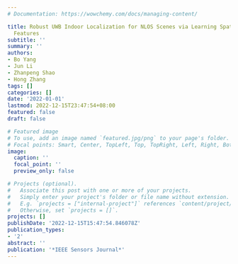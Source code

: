 ```yaml
---
# Documentation: https://wowchemy.com/docs/managing-content/

title: Robust UWB Indoor Localization for NLOS Scenes via Learning Spatial-Temporal
  Features
subtitle: ''
summary: ''
authors:
- Bo Yang
- Jun Li
- Zhanpeng Shao
- Hong Zhang
tags: []
categories: []
date: '2022-01-01'
lastmod: 2022-12-15T23:47:54+08:00
featured: false
draft: false

# Featured image
# To use, add an image named `featured.jpg/png` to your page's folder.
# Focal points: Smart, Center, TopLeft, Top, TopRight, Left, Right, BottomLeft, Bottom, BottomRight.
image:
  caption: ''
  focal_point: ''
  preview_only: false

# Projects (optional).
#   Associate this post with one or more of your projects.
#   Simply enter your project's folder or file name without extension.
#   E.g. `projects = ["internal-project"]` references `content/project/deep-learning/index.md`.
#   Otherwise, set `projects = []`.
projects: []
publishDate: '2022-12-15T15:47:54.846078Z'
publication_types:
- '2'
abstract: ''
publication: '*IEEE Sensors Journal*'
---
```

